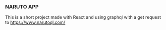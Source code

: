 ### NARUTO APP

This is a short project made with React and using graphql with a get request to https://www.narutoql.com/
